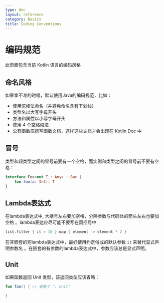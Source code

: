 ```yaml
---
type: doc
layout: reference
category: Basics
title: Coding Conventions
---
```


# 编码规范

此页面包含当前 Kotlin 语言的编码风格

## 命名风格
如果拿不准的时候，默认使用Java的编码规范，比如：

* 使用驼峰法命名（并避免命名含有下划线）
* 类型名以大写字母开头
* 方法和属性以小写字母开头
* 使用 4 个空格缩进
* 公有函数应撰写函数文档，这样这些文档才会出现在 Kotlin Doc 中

## 冒号

类型和超类型之间的冒号前要有一个空格，而实例和类型之间的冒号前不要有空格：

``` kotlin
interface Foo<out T : Any> : Bar {
    fun foo(a: Int): T
}
```

## Lambda表达式

在lambda表达式中, 大括号左右要加空格，分隔参数与代码体的箭头左右也要加空格
。lambda表达应尽可能不要写在圆括号中

``` kotlin
list.filter { it > 10 }.map { element -> element * 2 }
```

在非嵌套的短lambda表达式中，最好使用约定俗成的默认参数 `it` 来替代显式声明参数名
。在嵌套的有参数的lambda表达式中，参数应该总是显式声明。

## Unit

如果函数返回 Unit 类型，该返回类型应该省略：

``` kotlin
fun foo() { // 省略了 ": Unit"

}
```
